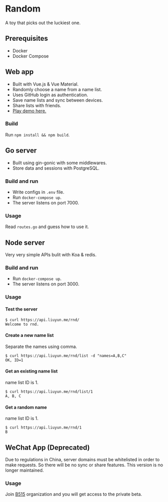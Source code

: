 # Random
A toy that picks out the luckiest one.

## Prerequisites
- Docker
- Docker Compose

## Web app
- Built with Vue.js & Vue Material.
- Randomly choose a name from a name list.
- Uses GitHub login as authentication.
- Save name lists and sync between devices.
- Share lists with friends.
- [Play demo here.](https://app.liuyun.me/random)
### Build
Run `npm install && npm build`.

## Go server
- Built using gin-gonic with some middlewares.
- Store data and sessions with PostgreSQL.
### Build and run
- Write configs in `.env` file.
- Run `docker-compose up`.
- The server listens on port 7000.
### Usage
Read `routes.go` and guess how to use it.

## Node server
Very very simple APIs bulit with Koa & redis.
### Build and run
- Run `docker-compose up`.
- The server listens on port 3000.
### Usage
#### Test the server
```
$ curl https://api.liuyun.me/rnd/
Welcome to rnd.
```
#### Create a new name list
Separate the names using comma.
```
$ curl https://api.liuyun.me/rnd/list -d "names=A,B,C"
OK, ID=1
```
#### Get an existing name list
name list ID is 1.
```
$ curl https://api.liuyun.me/rnd/list/1
A, B, C
```
#### Get a random name
name list ID is 1.
```
$ curl https://api.liuyun.me/rnd/1
B
```

## WeChat App (Deprecated)
Due to regulations in China, server domains must be whitelisted in order to make requests. So there will be no sync or share features. This version is no longer maintained.
### Usage
Join [B515](https://github.com/B515) organization and you will get access to the private beta.